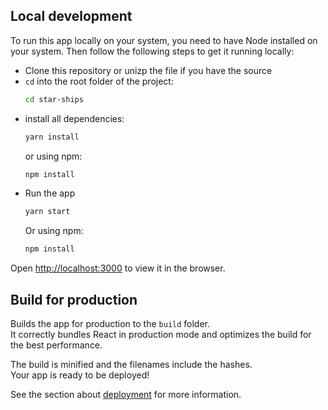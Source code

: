 ## Local development
To run this app locally on your system, you need to have Node installed on your system. Then follow the following steps to get it running locally:

- Clone this repository or unizp the file if you have the source
- `cd` into the root folder of the project:
  ```sh
  cd star-ships
  ```
- install all dependencies:
    ```sh
    yarn install
    ```
    or using npm:
    ```sh
    npm install
    ```
- Run the app
    ```sh
    yarn start
    ```
    Or using npm:
    ```sh
    npm install
    ```

Open [http://localhost:3000](http://localhost:3000) to view it in the browser.


## Build for production

Builds the app for production to the `build` folder.<br />
It correctly bundles React in production mode and optimizes the build for the best performance.

The build is minified and the filenames include the hashes.<br />
Your app is ready to be deployed!

See the section about [deployment](https://facebook.github.io/create-react-app/docs/deployment) for more information.